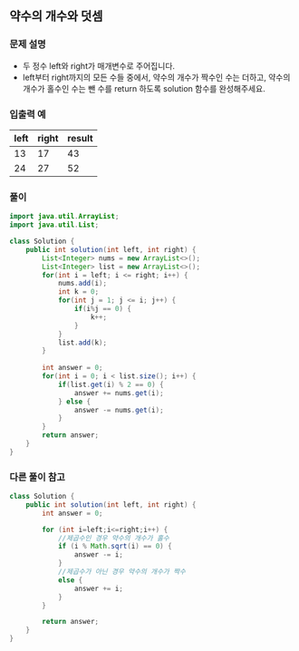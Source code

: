 
## 약수의 개수와 덧셈 ##

### 문제 설명 ###
- 두 정수 left와 right가 매개변수로 주어집니다. 
- left부터 right까지의 모든 수들 중에서, 약수의 개수가 짝수인 수는 더하고, 약수의 개수가 홀수인 수는 뺀 수를 return 하도록 solution 함수를 완성해주세요.

### 입출력 예 ###
left |	right |	result
---- | ---- | ----
13 | 17 | 43
24 | 27 | 52


### 풀이 ###
````java
import java.util.ArrayList;
import java.util.List;

class Solution {
    public int solution(int left, int right) {
		List<Integer> nums = new ArrayList<>();
		List<Integer> list = new ArrayList<>();
		for(int i = left; i <= right; i++) {
			nums.add(i);
			int k = 0;
			for(int j = 1; j <= i; j++) {
				if(i%j == 0) {
					k++;
				}
			}
			list.add(k);
		}
		
		int answer = 0;
		for(int i = 0; i < list.size(); i++) {
			if(list.get(i) % 2 == 0) {
				answer += nums.get(i);
			} else {
				answer -= nums.get(i);
			}
		}
        return answer;
    }
}
````


### 다른 풀이 참고 ###
````java
class Solution {
    public int solution(int left, int right) {
        int answer = 0;

        for (int i=left;i<=right;i++) {
            //제곱수인 경우 약수의 개수가 홀수
            if (i % Math.sqrt(i) == 0) {
                answer -= i;
            }
            //제곱수가 아닌 경우 약수의 개수가 짝수
            else {
                answer += i;
            }
        }

        return answer;
    }
}
````



